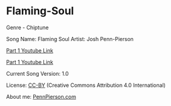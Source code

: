# Flaming-Soul
Genre - Chiptune

Song Name: Flaming Soul
Artist: Josh Penn-Pierson

[Part 1 Youtube Link](https://www.youtube.com/watch?v=R71h4F2OXjc&index=2&list=PLye9mcKwe2zy3KW8uK_3F7HVMjJjdqSqU)

[Part 1 Youtube Link](https://www.youtube.com/watch?v=HRuhoCkpmBI&index=3&list=PLye9mcKwe2zy3KW8uK_3F7HVMjJjdqSqU)

Current Song Version: 1.0

License: [CC-BY](http://creativecommons.org/licenses/by/4.0/) (Creative Commons Attribution 4.0 International)

About me: [PennPierson.com](http://pennpierson.com/)